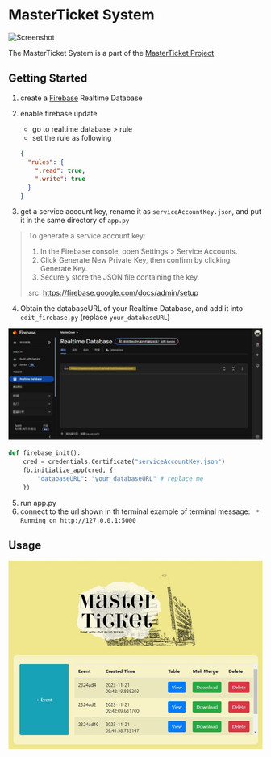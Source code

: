 # MasterTicket System

![Screenshot](/READMEFILE/header_image.png)

The MasterTicket System is a part of the [MasterTicket Project](https://github.com/HKManus/MasterTicket_Project)


## Getting Started
1. create a [Firebase](https://firebase.google.com/) Realtime Database

2. enable firebase update
   - go to realtime database > rule
   - set the rule as following
    ```json
    {
      "rules": {
        ".read": true,
        ".write": true
      }
    }
    ```
3. get a service account key, rename it as `serviceAccountKey.json`, and put it in the same directory of `app.py`

> To generate a service account key:
> 
> 1. In the Firebase console, open Settings > Service Accounts.
> 2. Click Generate New Private Key, then confirm by clicking Generate Key.
> 3. Securely store the JSON file containing the key.
> 
> src: https://firebase.google.com/docs/admin/setup

4. Obtain the databaseURL of your Realtime Database, and add it into `edit_firebase.py` (replace `your_databaseURL`)


![Screenshot](/READMEFILE/databaseURL.jpg)

```python
def firebase_init():
    cred = credentials.Certificate("serviceAccountKey.json")
    fb.initialize_app(cred, {
        "databaseURL": "your_databaseURL" # replace me
    })
```

5. run app.py
6. connect to the url shown in th terminal
   example of terminal message: ` * Running on http://127.0.0.1:5000`


## Usage

![Screenshot](/READMEFILE/interface.jpg)

